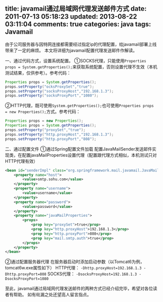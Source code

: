 title: javamail通过局域网代理发送邮件方式
date: 2011-07-13 05:18:23
updated: 2013-08-22 03:11:04
comments: true
categories: java
tags: Javamail
---
由于公司服务器与因特网连接都需要经过指定ip的代理配置，给javamail部署上线带来了一定的麻烦。 本文将详细为javamail配置代理发送邮件作解读。

一、通过代码方式，设置系统配置。
①SOCKS代理，只能使用`Properties props = System.getProperties();`来获取系统配置，否则设置代理不生效（本机测试结果，仅供参考）。参考代码：
``` java
Properties props = System.getProperties();
props.setProperty("ocksProxySet","true");
props.setProperty("socksProxyHost","192.168.1.3");
props.setProperty("socksProxyPort","1080");
```
<!--more-->
②HTTP代理，既可使用`System.getProperties();`也可使用`Properties props = new Properties();`方式。参考代码：
``` java
Properties props = new Properties();
Properties props = System.getProperties();
props.setProperty("proxySet","true");
props.setProperty("http.proxyHost","192.168.1.3");
props.setProperty("http.proxyPort","808");
```
二、通过配置文件
①通过Spring配置文件加载
配置JavaMailSender发送邮件实现类，在配置javaMailProperties设置代理（配置跟代理方式相似，本机测试只对HTTP代理有效）
``` xml
<bean id="senderImpl" class="org.springframework.mail.javamail.JavaMailSenderImpl">
    <property name="host">
        <value>smtp.sohu.com</value>
    </property>
    <property name="username">
        <value>username</value>
    </property>
    <property name="password">
        <value>password</value>
    </property>
    <property name="javaMailProperties">
        <props>
            <prop key="proxySet">true</prop>
            <prop key="http.proxyHost">192.168.1.3</prop>
            <prop key="http.proxyPort">808</prop>
            <prop key="mail.smtp.auth">true</prop>
        </props>
    </property>
</bean>
```

②通过配置服务器代理
在服务器启动时添加启动参数（以Tomcat6为例，tomcat6w.exe属性如下）
HTTP代理：
`-Dhttp.proxyHost=192.168.1.3 -Dhttp.proxyPort=808`
SOCKS代理：
`-DsocksProxyHost=192.168.1.3 -DsocksProxyPort=1080`

至此，javamail通过局域网代理发送邮件的两种方式已经介绍完毕，希望对各位读者有帮助。 如有纰漏之处还望高人留言指点。
